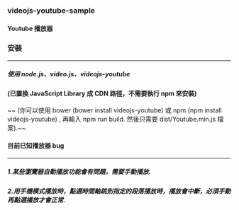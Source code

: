 ### videojs-youtube-sample

#### Youtube 播放器

### 安裝
---
##### 使用 node.js、video.js、videojs-youtube
#### (已置換 JavaScript Library 成 CDN 路徑，不需要執行 npm 來安裝)
~~ (你可以使用 bower (bower install videojs-youtube) 或 npm (npm install videojs-youtube) , 再輸入 npm run build. 然後只需要 dist/Youtube.min.js 檔案).~~

#### 目前已知播放器 bug
---
##### 1.某些瀏覽器自動播放功能會有問題，需要手動播放.
##### 2.用手機模式播放時，點選時間軸跳到指定的段落播放時，播放會中斷，必須手動再點選播放才會正常.


